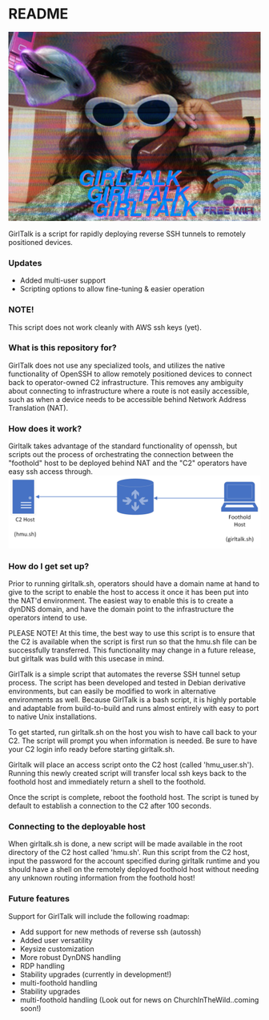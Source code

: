 # README #
![Girltalk](/images/E3kGRY7WEAoMgMS.jpg)

GirlTalk is a script for rapidly deploying reverse SSH tunnels to remotely positioned devices.

### Updates ###
* Added multi-user support
* Scripting options to allow fine-tuning & easier operation

### NOTE! ###
This script does not work cleanly with AWS ssh keys (yet).

### What is this repository for? ###

GirlTalk does not use any specialized tools, and utilizes the native functionality of OpenSSH to allow remotely positioned devices to connect back to operator-owned C2
infrastructure. This removes any ambiguity about connecting to infrastructure where a route is not easily accessible, such as when a device needs to be accessible behind
Network Address Translation (NAT).

### How does it work? ###
Girltalk takes advantage of the standard functionality of openssh, but scripts out the process of orchestrating the connection between the "foothold" host to be deployed behind
NAT and the "C2" operators have easy ssh access through.
![example diagram](/images/diagram.png)

### How do I get set up? ###
Prior to running girltalk.sh, operators should have a domain name at hand to give to the script to enable the host to access it once it has been put into the NAT'd environment.
The easiest way to enable this is to create a dynDNS domain, and have the domain point to the infrastructure the operators intend to use.

PLEASE NOTE!
At this time, the best way to use this script is to ensure that the C2 is available when the script is first run so that the hmu.sh file can be successfully transferred. This
functionality may change in a future release, but girltalk was build with this usecase in mind.

GirlTalk is a simple script that automates the reverse SSH tunnel setup process. The script has been developed and tested in Debian derivative environments, but can easily be
modified to work in alternative environments as well. Because GirlTalk is a bash script, it is highly portable and adaptable from build-to-build and runs almost entirely with
easy to port to native Unix installations.

To get started, run girltalk.sh on the host you wish to have call back to your C2. The script will prompt you when information is needed. Be sure to have your C2 login info
ready before starting girltalk.sh.

Girltalk will place an access script onto the C2 host (called 'hmu_user.sh'). Running this newly created script will transfer local ssh keys back to the foothold host and
immediately return a shell to the foothold.

Once the script is complete, reboot the foothold host. The script is tuned by default to establish a connection to the C2 after 100 seconds.

### Connecting to the deployable host ###
When girltalk.sh is done, a new script will be made available in the root directory of the C2 host called 'hmu.sh'. Run this script from the C2 host, input the password for
the account specified during girltalk runtime and you should have a shell on the remotely deployed foothold host without needing any unknown routing information from the foothold
host!

### Future features ###
Support for GirlTalk will include the following roadmap:
* Add support for new methods of reverse ssh (autossh)
* Added user versatility
* Keysize customization
* More robust DynDNS handling
* RDP handling 
* Stability upgrades (currently in development!)
* multi-foothold handling
* Stability upgrades
* multi-foothold handling (Look out for news on ChurchInTheWild..coming soon!)
